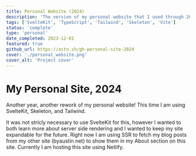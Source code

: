 ```yaml
---
title: Personal Website (2024)
description: 'The version of my personal website that I used through 2024.'
tags: ['SvelteKit', 'TypeScript', 'Tailwind', 'Skeleton', 'Vite']
status: 'complete'
type: 'personal'
date_completed: 2023-12-01
featured: true
github_url: https://astn.sh/gh-personal-site-2024
cover: './personal_website.png'
cover_alt: 'Project cover'
---
```


# My Personal Site, 2024

Another year, another rework of my personal website! This time I am using SvelteKit, Skeleton, and Tailwind.

It was not stricly necessary to use SvelteKit for this, however I wanted to both learn more about server side rendering and I wanted to keep my site expandable for the future. Right now I am using SSR to fetch my blog posts from my other site (byaustin.net) to show them in my About section on this site. Currently I am hosting this site using Netlify.
